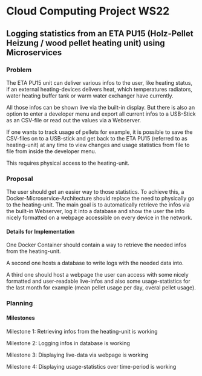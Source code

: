 # Cloud Computing Project WS22

## Logging statistics from an ETA PU15 (Holz-Pellet Heizung / wood pellet heating unit) using Microservices

### Problem
The ETA PU15 unit can deliver various infos to the user,
like heating status, if an external heating-devices delivers heat,
which temperatures radiators, water heating buffer tank
or warm water exchanger have currently.

All those infos can be shown live via the built-in display.
But there is also an option to enter a developer menu
and export all current infos to a USB-Stick as an CSV-file
or read out the values via a Webserver.

If one wants to track usage of pellets for example,
it is possible to save the CSV-files on to a USB-stick
and get back to the ETA PU15 (referred to as heating-unit)
at any time to view changes and usage statistics from file to file
from inside the developer menu.

This requires physical access to the heating-unit.

### Proposal
The user should get an easier way to those statistics.
To achieve this, a Docker-Microservice-Architecture should replace the need
to physically go to the heating-unit. The main goal is
to automatically retrieve the infos via the built-in Webserver,
log it into a database and show the user the info nicely formatted
on a webpage accessible on every device in the network.

#### Details for Implementation
One Docker Container should contain a way to retrieve the needed infos
from the heating-unit.

A second one hosts a database to write logs with the needed data into.

A third one should host a webpage the user can access
with some nicely formatted and user-readable live-infos
and also some usage-statistics for the last month for example
(mean pellet usage per day, overal pellet usage).

### Planning
#### Milestones
Milestone 1: Retrieving infos from the heating-unit is working

Milestone 2: Logging infos in database is working

Milestone 3: Displaying live-data via webpage is working

Milestone 4: Displaying usage-statistics over time-period is working

